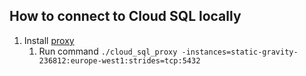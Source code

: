 ## How to connect to Cloud SQL locally
1. Install [proxy](https://cloud.google.com/sql/docs/postgres/quickstart-proxy-test)
    1. Run command `./cloud_sql_proxy -instances=static-gravity-236812:europe-west1:strides=tcp:5432`
